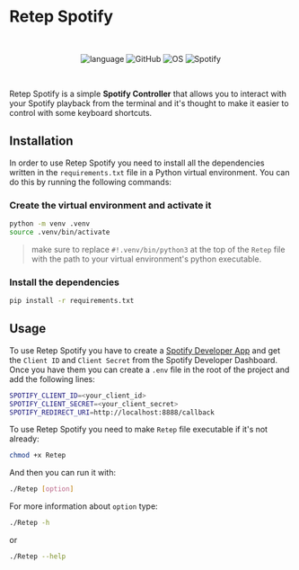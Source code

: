 # Retep Spotify

<br>
<div align="center">

![language](https://img.shields.io/github/languages/top/th3-riddler/Retep-Spotify?style=for-the-badge&logo=python&color=blue)
![GitHub](https://img.shields.io/badge/github-000000?style=for-the-badge&logo=github)
![OS](https://img.shields.io/badge/linux-FCC624?style=for-the-badge&logo=linux&logoColor=black)
![Spotify](https://img.shields.io/badge/Spotify-40a02b?style=for-the-badge&logo=spotify&logoColor=white)

</div>
<br>

Retep Spotify is a simple **Spotify Controller** that allows you to interact with your Spotify playback from the terminal and it's thought to make it easier to control with some keyboard shortcuts.

## Installation
In order to use Retep Spotify you need to install all the dependencies written in the `requirements.txt` file in a Python virtual environment. You can do this by running the following commands:
### Create the virtual environment and activate it
```bash
python -m venv .venv
source .venv/bin/activate
```
> make sure to replace `#!.venv/bin/python3` at the top of the `Retep` file with the path to your virtual environment's python executable.
### Install the dependencies
```bash
pip install -r requirements.txt
```
## Usage
To use Retep Spotify you have to create a [Spotify Developer App](https://developer.spotify.com/) and get the `Client ID` and `Client Secret` from the Spotify Developer Dashboard. Once you have them you can create a `.env` file in the root of the project and add the following lines:
```bash
SPOTIFY_CLIENT_ID=<your_client_id>
SPOTIFY_CLIENT_SECRET=<your_client_secret>
SPOTIFY_REDIRECT_URI=http://localhost:8888/callback
```
To use Retep Spotify you need to make `Retep` file executable if it's not already:
```bash
chmod +x Retep
```
And then you can run it with:
```bash
./Retep [option]
```
For more information about `option` type:
```bash
./Retep -h
```
or
```bash
./Retep --help
```
